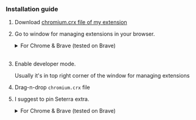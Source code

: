 ### Installation guide
1. Download [chromium.crx file of my extension](https://github.com/Sinskiy/seterraextra/releases/latest)

3. Go to window for managing extensions in your browser.

    <details>
    <summary>For Chrome & Brave (tested on Brave)</summary>

    You need to click on extensions icon in the top right corner, and then click `manage extensions` (or just type `chrome://extensions` in the search bar)
    </details>

    </br>

4. Enable developer mode.

    Usually it's in top right corner of the window for managing extensions

5. Drag-n-drop `chromium.crx` file

7. I suggest to pin Seterra extra.

    <details>
    <summary>For Chrome & Brave (tested on Brave)</summary>

    In Chrome, you just need to click on the `extension icon` in the top right corner, and then click on `pin` icon
    </details>